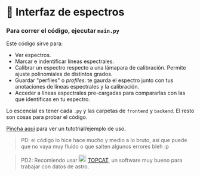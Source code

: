 # 🔭 Interfaz de espectros

### Para correr el código, ejecutar `main.py`

Este código sirve para:
- Ver espectros.
- Marcar e indentificar líneas espectrales.
- Calibrar un espectro respecto a una lámapara de calibración. Permite ajuste polinomiales de distintos grados.
- Guardar "perfiles" o _profiles_: te gaurda el espectro junto con tus anotaciones de líneas espectrales y la calibración.
- Acceder a líneas espectrales pre-cargadas para compararlas con las que identificas en tu espectro.

Lo escencial es tener cada `.py` y las carpetas de `frontend` y `backend`. El resto son cosas para probar el código.

[Pincha aquí](https://youtu.be/EvNcstgaso0) para ver un tutotrial/ejemplo de uso.

> PD: el código lo hice hace mucho y medio a lo bruto, así que puede que no vaya muy fluido o que salten algunos errores bleh :p

> PD2: Recomiendo usar <img src="https://www.star.bris.ac.uk/~mbt/topcat/images/tc_sok.png" height="20"> [TOPCAT](https://www.star.bris.ac.uk/~mbt/topcat/), un software muy bueno para trabajar con datos de astro.
